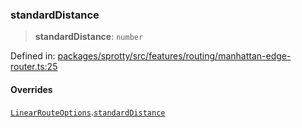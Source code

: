 
### standardDistance

> **standardDistance**: `number`

Defined in: [packages/sprotty/src/features/routing/manhattan-edge-router.ts:25](https://github.com/eclipse-sprotty/sprotty/blob/f9b2433481cc27a1ac0c92d525a92039ae7f6c76/packages/sprotty/src/features/routing/manhattan-edge-router.ts#L25)

#### Overrides

[`LinearRouteOptions`](../Interface.LinearRouteOptions).[`standardDistance`](../Interface.LinearRouteOptions.md#standarddistance)
